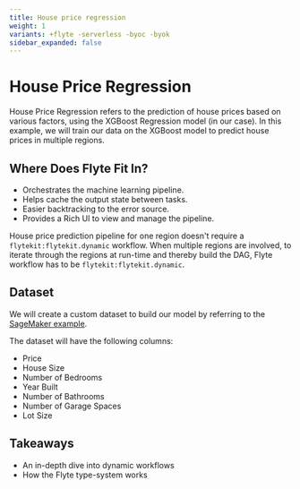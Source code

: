 ```yaml
---
title: House price regression
weight: 1
variants: +flyte -serverless -byoc -byok
sidebar_expanded: false
---
```


# House Price Regression

House Price Regression refers to the prediction of house prices based on various factors, using the XGBoost Regression model (in our case).
In this example, we will train our data on the XGBoost model to predict house prices in multiple regions.

## Where Does Flyte Fit In?

- Orchestrates the machine learning pipeline.
- Helps cache the output state between tasks.
- Easier backtracking to the error source.
- Provides a Rich UI to view and manage the pipeline.

House price prediction pipeline for one region doesn't require a `flytekit:flytekit.dynamic` workflow. When multiple regions are involved, to iterate through the regions at run-time and thereby build the DAG, Flyte workflow has to be `flytekit:flytekit.dynamic`.

## Dataset

We will create a custom dataset to build our model by referring to the [SageMaker example](https://github.com/aws/amazon-sagemaker-examples/blob/master/advanced_functionality/multi_model_xgboost_home_value/xgboost_multi_model_endpoint_home_value.ipynb).

The dataset will have the following columns:

- Price
- House Size
- Number of Bedrooms
- Year Built
- Number of Bathrooms
- Number of Garage Spaces
- Lot Size

## Takeaways

- An in-depth dive into dynamic workflows
- How the Flyte type-system works
